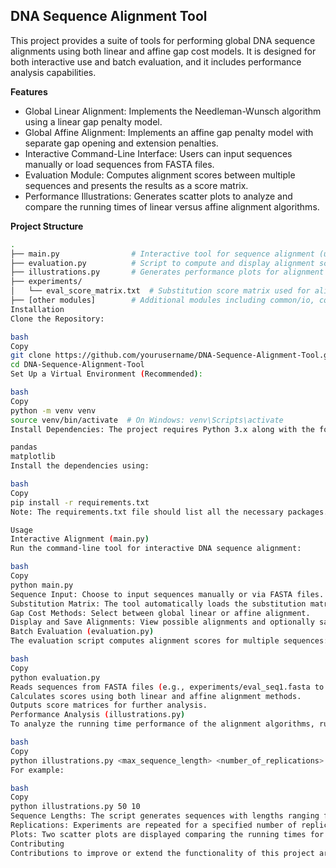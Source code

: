 ## DNA Sequence Alignment Tool


This project provides a suite of tools for performing global DNA sequence alignments using both linear and affine gap cost models. It is designed for both interactive use and batch evaluation, and it includes performance analysis capabilities.

**Features**
- Global Linear Alignment: Implements the Needleman-Wunsch algorithm using a linear gap penalty model.
- Global Affine Alignment: Implements an affine gap penalty model with separate gap opening and extension penalties.
- Interactive Command-Line Interface: Users can input sequences manually or load sequences from FASTA files.
- Evaluation Module: Computes alignment scores between multiple sequences and presents the results as a score matrix.
- Performance Illustrations: Generates scatter plots to analyze and compare the running times of linear versus affine alignment algorithms.


**Project Structure**
```bash
.
├── main.py                # Interactive tool for sequence alignment (uses manual or FASTA input) :contentReference[oaicite:0]{index=0}
├── evaluation.py          # Script to compute and display alignment scores across multiple sequences :contentReference[oaicite:1]{index=1}
├── illustrations.py       # Generates performance plots for alignment algorithms :contentReference[oaicite:2]{index=2}
├── experiments/
│   └── eval_score_matrix.txt  # Substitution score matrix used for alignments :contentReference[oaicite:3]{index=3}
├── [other modules]        # Additional modules including common/io, common/utils, affine/alignment, and linear/alignment```
Installation
Clone the Repository:

bash
Copy
git clone https://github.com/yourusername/DNA-Sequence-Alignment-Tool.git
cd DNA-Sequence-Alignment-Tool
Set Up a Virtual Environment (Recommended):

bash
Copy
python -m venv venv
source venv/bin/activate  # On Windows: venv\Scripts\activate
Install Dependencies: The project requires Python 3.x along with the following packages:

pandas
matplotlib
Install the dependencies using:

bash
Copy
pip install -r requirements.txt
Note: The requirements.txt file should list all the necessary packages.

Usage
Interactive Alignment (main.py)
Run the command-line tool for interactive DNA sequence alignment:

bash
Copy
python main.py
Sequence Input: Choose to input sequences manually or via FASTA files.
Substitution Matrix: The tool automatically loads the substitution matrix from experiments/eval_score_matrix.txt.
Gap Cost Methods: Select between global linear or affine alignment.
Display and Save Alignments: View possible alignments and optionally save one in FASTA format.
Batch Evaluation (evaluation.py)
The evaluation script computes alignment scores for multiple sequences:

bash
Copy
python evaluation.py
Reads sequences from FASTA files (e.g., experiments/eval_seq1.fasta to eval_seq5.fasta).
Calculates scores using both linear and affine alignment methods.
Outputs score matrices for further analysis.
Performance Analysis (illustrations.py)
To analyze the running time performance of the alignment algorithms, run:

bash
Copy
python illustrations.py <max_sequence_length> <number_of_replications>
For example:

bash
Copy
python illustrations.py 50 10
Sequence Lengths: The script generates sequences with lengths ranging from a minimum (e.g., 10) to the specified maximum.
Replications: Experiments are repeated for a specified number of replications.
Plots: Two scatter plots are displayed comparing the running times for linear and affine alignments.
Contributing
Contributions to improve or extend the functionality of this project are welcome! Please submit issues or pull requests with detailed descriptions of your changes.
